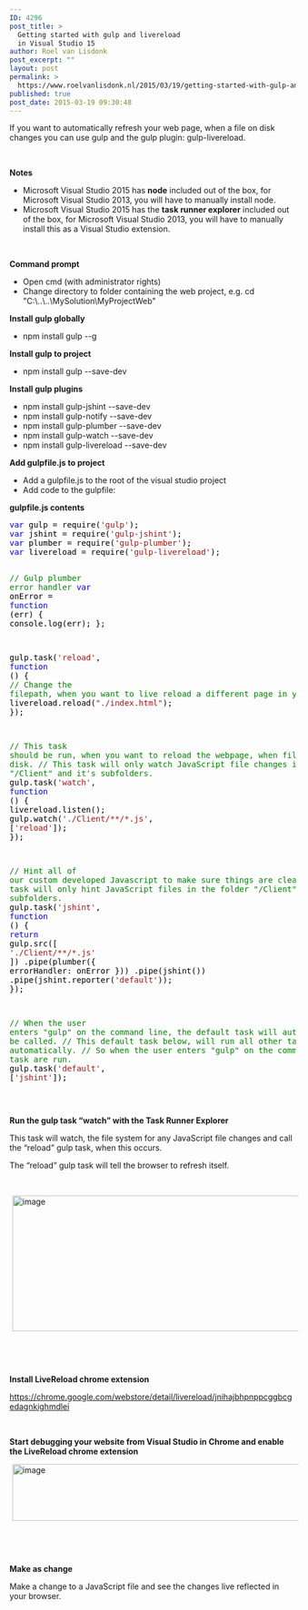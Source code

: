 ```yaml
---
ID: 4296
post_title: >
  Getting started with gulp and livereload
  in Visual Studio 15
author: Roel van Lisdonk
post_excerpt: ""
layout: post
permalink: >
  https://www.roelvanlisdonk.nl/2015/03/19/getting-started-with-gulp-and-livereload-in-visual-studio-15/
published: true
post_date: 2015-03-19 09:30:48
---
```

<p>If you want to automatically refresh your web page, when a file on disk changes you can use gulp and the gulp plugin: gulp-livereload.</p>  <p>&#160;</p>  <p><strong>Notes</strong></p>  <ul>   <li>Microsoft Visual Studio 2015 has <strong>node</strong> included out of the box, for Microsoft Visual Studio 2013, you will have to manually install node.</li>    <li>Microsoft Visual Studio 2015 has the <strong>task runner explorer</strong> included out of the box, for Microsoft Visual Studio 2013, you will have to manually install this as a Visual Studio extension.</li> </ul>  <p>&#160;</p>  <p><strong>Command prompt</strong></p>  <ul>   <li>Open cmd (with administrator rights)</li>    <li>Change directory to folder containing the web project, e.g. cd &quot;C:\..\..\MySolution\MyProjectWeb&quot;</li> </ul>  <p><strong>Install gulp globally</strong></p>  <ul>   <li>npm install gulp --g</li> </ul>  <p><strong>Install gulp to project</strong></p>  <ul>   <li>npm install gulp --save-dev</li> </ul>  <p><strong>Install gulp plugins</strong></p>  <ul>   <li>npm install gulp-jshint --save-dev</li>    <li>npm install gulp-notify --save-dev</li>    <li>npm install gulp-plumber --save-dev</li>    <li>npm install gulp-watch --save-dev</li>    <li>npm install gulp-livereload --save-dev</li> </ul>  <p><strong>Add gulpfile.js to project</strong></p>  <ul>   <li>Add a gulpfile.js to the root of the visual studio project</li>    <li>Add code to the gulpfile:</li> </ul>  <p><strong>gulpfile.js contents</strong></p>  <pre class="code"><span style="background: white; color: blue">var </span><span style="background: white; color: black">gulp = require(</span><span style="background: white; color: #a31515">'gulp'</span><span style="background: white; color: black">);
</span><span style="background: white; color: blue">var </span><span style="background: white; color: black">jshint = require(</span><span style="background: white; color: #a31515">'gulp-jshint'</span><span style="background: white; color: black">);
</span><span style="background: white; color: blue">var </span><span style="background: white; color: black">plumber = require(</span><span style="background: white; color: #a31515">'gulp-plumber'</span><span style="background: white; color: black">);
</span><span style="background: white; color: blue">var </span><span style="background: white; color: black">livereload = require(</span><span style="background: white; color: #a31515">'gulp-livereload'</span><span style="background: white; color: black">);

</span><span style="background: white; color: green">// Gulp plumber error handler
</span><span style="background: white; color: blue">var </span><span style="background: white; color: black">onError = </span><span style="background: white; color: blue">function </span><span style="background: white; color: black">(err) {
    console.log(err);
};

gulp.task(</span><span style="background: white; color: #a31515">'reload'</span><span style="background: white; color: black">, </span><span style="background: white; color: blue">function </span><span style="background: white; color: black">() {
    </span><span style="background: white; color: green">// Change the filepath, when you want to live reload a different page in your project.
    </span><span style="background: white; color: black">livereload.reload(</span><span style="background: white; color: #a31515">&quot;./index.html&quot;</span><span style="background: white; color: black">);
});

</span><span style="background: white; color: green">// This task should be run, when you want to reload the webpage, when files change on disk.
// This task will only watch JavaScript file changes in the folder &quot;/Client&quot; and it's subfolders.
</span><span style="background: white; color: black">gulp.task(</span><span style="background: white; color: #a31515">'watch'</span><span style="background: white; color: black">, </span><span style="background: white; color: blue">function </span><span style="background: white; color: black">() {
    livereload.listen();
    gulp.watch(</span><span style="background: white; color: #a31515">'./Client/**/*.js'</span><span style="background: white; color: black">, [</span><span style="background: white; color: #a31515">'reload'</span><span style="background: white; color: black">]);
});

</span><span style="background: white; color: green">// Hint all of our custom developed Javascript to make sure things are clean.
// This task will only hint JavaScript files in the folder &quot;/Client&quot; and it's subfolders.
</span><span style="background: white; color: black">gulp.task(</span><span style="background: white; color: #a31515">'jshint'</span><span style="background: white; color: black">, </span><span style="background: white; color: blue">function </span><span style="background: white; color: black">() {
    </span><span style="background: white; color: blue">return </span><span style="background: white; color: black">gulp.src([
        </span><span style="background: white; color: #a31515">'./Client/**/*.js'
    </span><span style="background: white; color: black">])
    .pipe(plumber({
        errorHandler: onError
    }))
    .pipe(jshint())
    .pipe(jshint.reporter(</span><span style="background: white; color: #a31515">'default'</span><span style="background: white; color: black">));
});

</span><span style="background: white; color: green">// When the user enters &quot;gulp&quot; on the command line, the default task will automatically be called.
// This default task below, will run all other task automatically.
// So when the user enters &quot;gulp&quot; on the command line all task are run.
</span><span style="background: white; color: black">gulp.task(</span><span style="background: white; color: #a31515">'default'</span><span style="background: white; color: black">, [</span><span style="background: white; color: #a31515">'jshint'</span><span style="background: white; color: black">]);</span></pre>

<p>&#160;</p>

<p><strong>Run the gulp task “watch” with the Task Runner Explorer</strong></p>

<p>This task will watch, the file system for any JavaScript file changes and call the “reload” gulp task, when this occurs.</p>

<p>The “reload” gulp task will tell the browser to refresh itself.</p>

<p>&#160;</p>

<p><a href="http://www.roelvanlisdonk.nl/wp-content/uploads/2015/03/image4.png" rel="lightbox"><img title="image" style="border-top: 0px; border-right: 0px; background-image: none; border-bottom: 0px; padding-top: 0px; padding-left: 0px; margin: 0px 5px; border-left: 0px; display: inline; padding-right: 0px" border="0" alt="image" src="http://www.roelvanlisdonk.nl/wp-content/uploads/2015/03/image_thumb4.png" width="580" height="239" /></a></p>

<p>&#160;</p>

<p>&#160;</p>

<p><strong>Install LiveReload chrome extension</strong></p>

<p><a title="https://chrome.google.com/webstore/detail/livereload/jnihajbhpnppcggbcgedagnkighmdlei" href="https://chrome.google.com/webstore/detail/livereload/jnihajbhpnppcggbcgedagnkighmdlei">https://chrome.google.com/webstore/detail/livereload/jnihajbhpnppcggbcgedagnkighmdlei</a></p>

<p>&#160;</p>

<p><strong>Start debugging your website from Visual Studio in Chrome and enable the LiveReload chrome extension</strong></p>

<p><a href="http://www.roelvanlisdonk.nl/wp-content/uploads/2015/03/image5.png" rel="lightbox"><img title="image" style="border-top: 0px; border-right: 0px; background-image: none; border-bottom: 0px; padding-top: 0px; padding-left: 0px; margin: 0px 5px; border-left: 0px; display: inline; padding-right: 0px" border="0" alt="image" src="http://www.roelvanlisdonk.nl/wp-content/uploads/2015/03/image_thumb5.png" width="580" height="100" /></a></p>

<p>&#160;</p>

<p>&#160;</p>

<p><strong>Make as change</strong></p>

<p>Make a change to a JavaScript file and see the changes live reflected in your browser.</p>